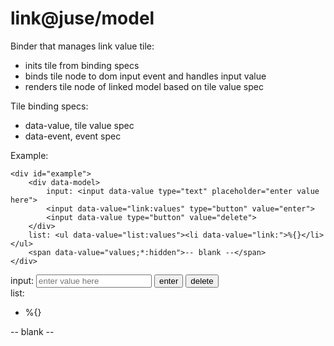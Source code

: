 # link@juse/model

Binder that manages link value tile:
* inits tile from binding specs
* binds tile node to dom input event and handles input value
* renders tile node of linked model based on tile value spec

Tile binding specs:
* data-value, tile value spec
* data-event, event spec

Example:

```
<div id="example">
	<div data-model>
		input: <input data-value type="text" placeholder="enter value here">
		<input data-value="link:values" type="button" value="enter">
		<input data-value type="button" value="delete">
	</div>
	list: <ul data-value="list:values"><li data-value="link:">%{}</li></ul>
	<span data-value="values;*:hidden">-- blank --</span>
</div>
```

<div id="example" class="markdown-body px-3 my-5">
	<div data-model>
		input: <input data-value type="text" placeholder="enter value here">
		<input data-value="link:values" type="button" value="enter">
		<input data-value type="button" value="delete">
	</div>
	list: <ul data-value="list:values"><li data-value="link:">%{}</li></ul>
	<span data-value="values;*:hidden">-- blank --</span>
</div>

<script src="../../../juse.js" data-app="example.model@app;"></script>
<script>juse("app.context", ["juse/model"]);</script>
